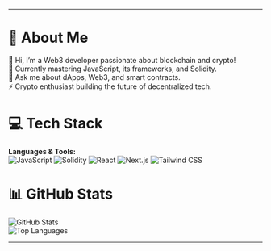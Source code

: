 

---

# 💫 About Me  
👋 Hi, I’m a Web3 developer passionate about blockchain and crypto!  
🌱 Currently mastering JavaScript, its frameworks, and Solidity.  
💬 Ask me about dApps, Web3, and smart contracts.  
⚡ Crypto enthusiast building the future of decentralized tech.  

# 💻 Tech Stack  
**Languages & Tools:**  
![JavaScript](https://img.shields.io/badge/-JavaScript-F7DF1E?style=for-the-badge&logo=javascript&logoColor=black) ![Solidity](https://img.shields.io/badge/-Solidity-363636?style=for-the-badge&logo=solidity&logoColor=white) ![React](https://img.shields.io/badge/-React-61DAFB?style=for-the-badge&logo=react&logoColor=black) ![Next.js](https://img.shields.io/badge/-Next.js-000?style=for-the-badge&logo=next.js&logoColor=white) ![Tailwind CSS](https://img.shields.io/badge/-TailwindCSS-38B2AC?style=for-the-badge&logo=tailwind-css&logoColor=white)  

# 📊 GitHub Stats  
![GitHub Stats](https://github-readme-stats.vercel.app/api?username=Dipraise1&theme=dark&hide_border=false&show_icons=true)  
![Top Languages](https://github-readme-stats.vercel.app/api/top-langs/?username=Dipraise1&theme=dark&hide_border=false&layout=compact)  

---
